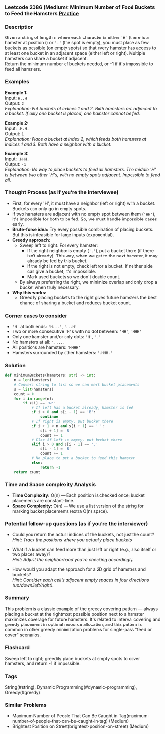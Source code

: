 ### Leetcode 2086 (Medium): Minimum Number of Food Buckets to Feed the Hamsters [Practice](https://leetcode.com/problems/minimum-number-of-food-buckets-to-feed-the-hamsters)

### Description  
Given a string of length n where each character is either `'H'` (there is a hamster at position i) or `'.'` (the spot is empty), you must place as few buckets as possible (on empty spots) so that every hamster has access to at least one bucket in an adjacent space (either left or right). Multiple hamsters can share a bucket if adjacent.  
Return the minimum number of buckets needed, or -1 if it's impossible to feed all hamsters.

### Examples  

**Example 1:**  
Input: `H..H`  
Output: `2`  
*Explanation: Put buckets at indices 1 and 2. Both hamsters are adjacent to a bucket. If only one bucket is placed, one hamster cannot be fed.*

**Example 2:**  
Input: `.H.H.`  
Output: `1`  
*Explanation: Place a bucket at index 2, which feeds both hamsters at indices 1 and 3. Both have a neighbor with a bucket.*

**Example 3:**  
Input: `.HHH.`  
Output: `-1`  
*Explanation: No way to place buckets to feed all hamsters. The middle 'H' is between two other 'H's, with no empty spots adjacent. Impossible to feed all.*

### Thought Process (as if you’re the interviewee)  
- First, for every 'H', it must have a neighbor (left or right) with a bucket. Buckets can only go in empty spots.
- If two hamsters are adjacent with no empty spot between them (`'HH'`), it's impossible for both to be fed. So, we must handle impossible cases early.
- **Brute-force idea:** Try every possible combination of placing buckets. But this is infeasible for large inputs (exponential).
- **Greedy approach:**  
  - Sweep left to right. For every hamster:
    - If the right neighbor is empty (`'.'`), put a bucket there (if there isn’t already). This way, when we get to the next hamster, it may already be fed by this bucket.
    - If the right is not empty, check left for a bucket. If neither side can give a bucket, it's impossible.
    - Mark used buckets so we don't double count.
  - By always preferring the right, we minimize overlap and only drop a bucket when truly necessary.
- **Why this works:**  
  - Greedily placing buckets to the right gives future hamsters the best chance of sharing a bucket and reduces bucket count.

### Corner cases to consider  
- `'H'` at both ends: `'H...'`, `'...H'`
- Two or more consecutive `'H'`s with no dot between: `'HH'`, `'HHH'`
- Only one hamster and/or only dots: `'H'`, `'.'`
- No hamsters at all: `'.....'`
- All positions are hamsters: `'HHHH'`
- Hamsters surrounded by other hamsters: `'.HHH.'`

### Solution

```python
def minimumBuckets(hamsters: str) -> int:
    n = len(hamsters)
    # Convert string to list so we can mark bucket placements
    s = list(hamsters)
    count = 0
    for i in range(n):
        if s[i] == 'H':
            # If left has a bucket already, hamster is fed
            if i > 0 and s[i - 1] == 'B':
                continue
            # If right is empty, put bucket there
            if i + 1 < n and s[i + 1] == '.':
                s[i + 1] = 'B'
                count += 1
            # Else if left is empty, put bucket there
            elif i > 0 and s[i - 1] == '.':
                s[i - 1] = 'B'
                count += 1
            # No place to put a bucket to feed this hamster
            else:
                return -1
    return count
```

### Time and Space complexity Analysis  

- **Time Complexity:** O(n) — Each position is checked once; bucket placements are constant-time.
- **Space Complexity:** O(n) — We use a list version of the string for marking bucket placements (extra O(n) space).

### Potential follow-up questions (as if you’re the interviewer)  

- Could you return the actual indices of the buckets, not just the count?  
  *Hint: Track the positions where you actually place buckets.*

- What if a bucket can feed more than just left or right (e.g., also itself or two places away)?  
  *Hint: Adjust the neighborhood you're checking accordingly.*

- How would you adapt the approach for a 2D grid of hamsters and buckets?  
  *Hint: Consider each cell’s adjacent empty spaces in four directions (up/down/left/right).*

### Summary
This problem is a classic example of the greedy covering pattern — always placing a bucket at the rightmost possible position next to a hamster maximizes coverage for future hamsters. It's related to interval covering and greedy placement in optimal resource allocation, and this pattern is common in other greedy minimization problems for single-pass "feed or cover" scenarios.


### Flashcard
Sweep left to right; greedily place buckets at empty spots to cover hamsters, and return -1 if impossible.

### Tags
String(#string), Dynamic Programming(#dynamic-programming), Greedy(#greedy)

### Similar Problems
- Maximum Number of People That Can Be Caught in Tag(maximum-number-of-people-that-can-be-caught-in-tag) (Medium)
- Brightest Position on Street(brightest-position-on-street) (Medium)